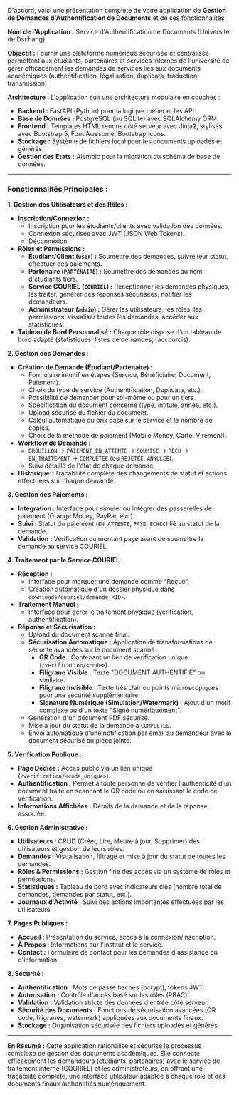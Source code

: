 D'accord, voici une présentation complète de votre application de **Gestion de Demandes d'Authentification de Documents** et de ses fonctionnalités.

**Nom de l'Application :** Service d'Authentification de Documents (Université de Dschang)

**Objectif :**
Fournir une plateforme numérique sécurisée et centralisée permettant aux étudiants, partenaires et services internes de l'université de gérer efficacement les demandes de services liés aux documents académiques (authentification, légalisation, duplicata, traduction, transmission).

**Architecture :**
L'application suit une architecture modulaire en couches :
*   **Backend :** FastAPI (Python) pour la logique métier et les API.
*   **Base de Données :** PostgreSQL (ou SQLite) avec SQLAlchemy ORM.
*   **Frontend :** Templates HTML rendus côté serveur avec Jinja2, stylisés avec Bootstrap 5, Font Awesome, Bootstrap Icons.
*   **Stockage :** Système de fichiers local pour les documents uploadés et générés.
*   **Gestion des États :** Alembic pour la migration du schéma de base de données.

---

### **Fonctionnalités Principales :**

**1. Gestion des Utilisateurs et des Rôles :**
*   **Inscription/Connexion :**
    *   Inscription pour les étudiants/clients avec validation des données.
    *   Connexion sécurisée avec JWT (JSON Web Tokens).
    *   Déconnexion.
*   **Rôles et Permissions :**
    *   **Étudiant/Client (`user`) :** Soumettre des demandes, suivre leur statut, effectuer des paiements.
    *   **Partenaire (`PARTENAIRE`) :** Soumettre des demandes au nom d'étudiants tiers.
    *   **Service COURIEL (`COURIEL`) :** Réceptionner les demandes physiques, les traiter, générer des réponses sécurisées, notifier les demandeurs.
    *   **Administrateur (`admin`) :** Gérer les utilisateurs, les rôles, les permissions, visualiser toutes les demandes, accéder aux statistiques.
*   **Tableau de Bord Personnalisé :** Chaque rôle dispose d'un tableau de bord adapté (statistiques, listes de demandes, raccourcis).

**2. Gestion des Demandes :**
*   **Création de Demande (Étudiant/Partenaire) :**
    *   Formulaire intuitif en étapes (Service, Bénéficiaire, Document, Paiement).
    *   Choix du type de service (Authentification, Duplicata, etc.).
    *   Possibilité de demander pour soi-même ou pour un tiers.
    *   Spécification du document concerné (type, intitulé, année, etc.).
    *   Upload sécurisé du fichier du document.
    *   Calcul automatique du prix basé sur le service et le nombre de copies.
    *   Choix de la méthode de paiement (Mobile Money, Carte, Virement).
*   **Workflow de Demande :**
    *   `BROUILLON` -> `PAIEMENT_EN_ATTENTE` -> `SOUMISE` -> `RECU` -> `EN_TRAITEMENT` -> `COMPLETEE` (ou `REJETEE`, `ANNULEE`).
    *   Suivi détaillé de l'état de chaque demande.
*   **Historique :** Tracabilité complète des changements de statut et actions effectuées sur chaque demande.

**3. Gestion des Paiements :**
*   **Intégration :** Interface pour simuler ou intégrer des passerelles de paiement (Orange Money, PayPal, etc.).
*   **Suivi :** Statut du paiement (`EN_ATTENTE`, `PAYE`, `ECHEC`) lié au statut de la demande.
*   **Validation :** Vérification du montant payé avant de soumettre la demande au service COURIEL.

**4. Traitement par le Service COURIEL :**
*   **Réception :**
    *   Interface pour marquer une demande comme "Reçue".
    *   Création automatique d'un dossier physique dans `downloads/couriel/demande_<ID>`.
*   **Traitement Manuel :**
    *   Interface pour gérer le traitement physique (vérification, authentification).
*   **Réponse et Sécurisation :**
    *   Upload du document scanné final.
    *   **Sécurisation Automatique :** Application de transformations de sécurité avancées sur le document scanné :
        *   **QR Code :** Contenant un lien de vérification unique (`/verification/<code>`).
        *   **Filigrane Visible :** Texte "DOCUMENT AUTHENTIFIE" ou similaire.
        *   **Filigrane Invisible :** Texte très clair ou points microscopiques pour une sécurité supplémentaire.
        *   **Signature Numérique (Simulation/Watermark) :** Ajout d'un motif complexe ou d'un texte "Signé numériquement".
    *   Génération d'un document PDF sécurisé.
    *   Mise à jour du statut de la demande à `COMPLETEE`.
    *   Envoi automatique d'une notification par email au demandeur avec le document sécurisé en pièce jointe.

**5. Vérification Publique :**
*   **Page Dédiée :** Accès public via un lien unique (`/verification/<code_unique>`).
*   **Authentification :** Permet à toute personne de vérifier l'authenticité d'un document traité en scannant le QR code ou en saisissant le code de vérification.
*   **Informations Affichées :** Détails de la demande et de la réponse associée.

**6. Gestion Administrative :**
*   **Utilisateurs :** CRUD (Créer, Lire, Mettre à jour, Supprimer) des utilisateurs et gestion de leurs rôles.
*   **Demandes :** Visualisation, filtrage et mise à jour du statut de toutes les demandes.
*   **Rôles & Permissions :** Gestion fine des accès via un système de rôles et permissions.
*   **Statistiques :** Tableau de bord avec indicateurs clés (nombre total de demandes, demandes par statut, etc.).
*   **Journaux d'Activité :** Suivi des actions importantes effectuées par les utilisateurs.

**7. Pages Publiques :**
*   **Accueil :** Présentation du service, accès à la connexion/inscription.
*   **À Propos :** Informations sur l'institut et le service.
*   **Contact :** Formulaire de contact pour les demandes d'assistance ou d'information.

**8. Sécurité :**
*   **Authentification :** Mots de passe hachés (bcrypt), tokens JWT.
*   **Autorisation :** Contrôle d'accès basé sur les rôles (RBAC).
*   **Validation :** Validation stricte des données d'entrée côté serveur.
*   **Sécurité des Documents :** Fonctions de sécurisation avancées (QR code, filigranes, watermark) appliquées aux documents finaux.
*   **Stockage :** Organisation sécurisée des fichiers uploadés et générés.

---

**En Résumé :**
Cette application rationalise et sécurise le processus complexe de gestion des documents académiques. Elle connecte efficacement les demandeurs (étudiants, partenaires) avec le service de traitement interne (COURIEL) et les administrateurs, en offrant une traçabilité complète, une interface utilisateur adaptée à chaque rôle et des documents finaux authentifiés numériquement.